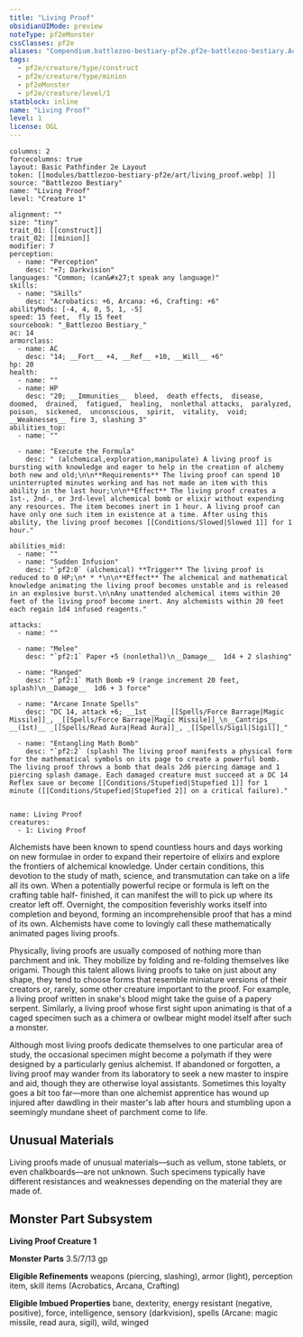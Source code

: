 ```yaml
---
title: "Living Proof"
obsidianUIMode: preview
noteType: pf2eMonster
cssClasses: pf2e
aliases: "Compendium.battlezoo-bestiary-pf2e.pf2e-battlezoo-bestiary.Actor.wclFBoscXaBK7cLP" 
tags:
  - pf2e/creature/type/construct
  - pf2e/creature/type/minion
  - pf2eMonster
  - pf2e/creature/level/1
statblock: inline
name: "Living Proof"
level: 1
license: OGL
---
```


```statblock
columns: 2
forcecolumns: true
layout: Basic Pathfinder 2e Layout
token: [[modules/battlezoo-bestiary-pf2e/art/living_proof.webp| ]]
source: "Battlezoo Bestiary"
name: "Living Proof"
level: "Creature 1"

alignment: ""
size: "tiny"
trait_01: [[construct]]
trait_02: [[minion]]
modifier: 7
perception:
  - name: "Perception"
    desc: "+7; Darkvision"
languages: "Common; (can&#x27;t speak any language)"
skills:
  - name: "Skills"
    desc: "Acrobatics: +6, Arcana: +6, Crafting: +6"
abilityMods: [-4, 4, 0, 5, 1, -5]
speed: 15 feet,  fly 15 feet
sourcebook: "_Battlezoo Bestiary_"
ac: 14
armorclass:
  - name: AC
    desc: "14; __Fort__ +4, __Ref__ +10, __Will__ +6"
hp: 20
health:
  - name: ""
  - name: HP
    desc: "20; __Immunities__  bleed,  death effects,  disease,  doomed,  drained,  fatigued,  healing,  nonlethal attacks,  paralyzed,  poison,  sickened,  unconscious,  spirit,  vitality,  void; __Weaknesses__ fire 3, slashing 3"
abilities_top:
  - name: ""

  - name: "Execute the Formula"
    desc: " (alchemical,exploration,manipulate) A living proof is bursting with knowledge and eager to help in the creation of alchemy both new and old;\n\n**Requirements** The living proof can spend 10 uninterrupted minutes working and has not made an item with this ability in the last hour;\n\n**Effect** The living proof creates a 1st-, 2nd-, or 3rd-level alchemical bomb or elixir without expending any resources. The item becomes inert in 1 hour. A living proof can have only one such item in existence at a time. After using this ability, the living proof becomes [[Conditions/Slowed|Slowed 1]] for 1 hour."

abilities_mid:
  - name: ""
  - name: "Sudden Infusion"
    desc: "`pf2:0` (alchemical) **Trigger** The living proof is reduced to 0 HP;\n* * *\n\n**Effect** The alchemical and mathematical knowledge animating the living proof becomes unstable and is released in an explosive burst.\n\nAny unattended alchemical items within 20 feet of the living proof become inert. Any alchemists within 20 feet each regain 1d4 infused reagents."

attacks:
  - name: ""

  - name: "Melee"
    desc: "`pf2:1` Paper +5 (nonlethal)\n__Damage__  1d4 + 2 slashing"

  - name: "Ranged"
    desc: "`pf2:1` Math Bomb +9 (range increment 20 feet, splash)\n__Damage__  1d6 + 3 force"

  - name: "Arcane Innate Spells"
    desc: "DC 14, attack +6; __1st __  _[[Spells/Force Barrage|Magic Missile]]_, _[[Spells/Force Barrage|Magic Missile]]_\n__Cantrips__  __(1st)__ _[[Spells/Read Aura|Read Aura]]_, _[[Spells/Sigil|Sigil]]_"

  - name: "Entangling Math Bomb"
    desc: "`pf2:2` (splash) The living proof manifests a physical form for the mathematical symbols on its page to create a powerful bomb. The living proof throws a bomb that deals 2d6 piercing damage and 1 piercing splash damage. Each damaged creature must succeed at a DC 14 Reflex save or become [[Conditions/Stupefied|Stupefied 1]] for 1 minute ([[Conditions/Stupefied|Stupefied 2]] on a critical failure)."
 
```

```encounter-table
name: Living Proof
creatures:
  - 1: Living Proof
```



Alchemists have been known to spend countless hours and days working on new formulae in order to expand their repertoire of elixirs and explore the frontiers of alchemical knowledge. Under certain conditions, this devotion to the study of math, science, and transmutation can take on a life all its own. When a potentially powerful recipe or formula is left on the crafting table half- finished, it can manifest the will to pick up where its creator left off. Overnight, the composition feverishly works itself into completion and beyond, forming an incomprehensible proof that has a mind of its own. Alchemists have come to lovingly call these mathematically animated pages living proofs.

Physically, living proofs are usually composed of nothing more than parchment and ink. They mobilize by folding and re-folding themselves like origami. Though this talent allows living proofs to take on just about any shape, they tend to choose forms that resemble miniature versions of their creators or, rarely, some other creature important to the proof. For example, a living proof written in snake's blood might take the guise of a papery serpent. Similarly, a living proof whose first sight upon animating is that of a caged specimen such as a chimera or owlbear might model itself after such a monster.

Although most living proofs dedicate themselves to one particular area of study, the occasional specimen might become a polymath if they were designed by a particularly genius alchemist. If abandoned or forgotten, a living proof may wander from its laboratory to seek a new master to inspire and aid, though they are otherwise loyal assistants. Sometimes this loyalty goes a bit too far—more than one alchemist apprentice has wound up injured after dawdling in their master's lab after hours and stumbling upon a seemingly mundane sheet of parchment come to life.

## Unusual Materials

Living proofs made of unusual materials—such as vellum, stone tablets, or even chalkboards—are not unknown. Such specimens typically have different resistances and weaknesses depending on the material they are made of.

## Monster Part Subsystem

**Living Proof Creature 1**

**Monster Parts** 3.5/7/13 gp

**Eligible Refinements** weapons (piercing, slashing), armor (light), perception item, skill items (Acrobatics, Arcana, Crafting)

**Eligible Imbued Properties** bane, dexterity, energy resistant (negative, positive), force, intelligence, sensory (darkvision), spells (Arcane: magic missile, read aura, sigil), wild, winged
